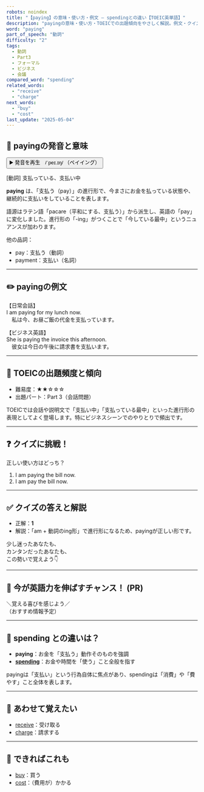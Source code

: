 ```yaml
---
robots: noindex
title: "【paying】の意味・使い方・例文 ― spendingとの違い【TOEIC英単語】"
description: "payingの意味・使い方・TOEICでの出題傾向をやさしく解説。例文・クイズ付きでspendingとの違いもわかりやすく学べます。"
word: "paying"
part_of_speech: "動詞"
difficulty: "2"
tags:
  - 動詞
  - Part3
  - フォーマル
  - ビジネス
  - 会議
compared_word: "spending"
related_words:
  - "receive"
  - "charge"
next_words:
  - "buy"
  - "cost"
last_update: "2025-05-04"
---
```


## 🔰 payingの発音と意味

<button class="play-audio" onclick="playTTS('paying')">
  <span class="play-audio-main">
    ▶️ 発音を再生　/ˈpeɪ.ɪŋ/
  </span>
  <span class="play-audio-sub">
    （ペイイング）
  </span>
</button>

[動詞] 支払っている、支払い中

**paying** は、「支払う（pay）」の進行形で、今まさにお金を払っている状態や、継続的に支払いをしていることを表します。

語源はラテン語「pacare（平和にする、支払う）」から派生し、英語の「pay」に変化しました。進行形の「-ing」がつくことで「今している最中」というニュアンスが加わります。

他の品詞：  
- pay：支払う（動詞）
- payment：支払い（名詞）

---

## ✏️ payingの例文

【日常会話】  
I am paying for my lunch now.  
　私は今、お昼ご飯の代金を支払っています。

【ビジネス英語】  
She is paying the invoice this afternoon.  
　彼女は今日の午後に請求書を支払います。

---

## 🎯 TOEICの出題頻度と傾向

- 難易度：★★☆☆☆
- 出題パート：Part 3（会話問題）

TOEICでは会話や説明文で「支払い中」「支払っている最中」といった進行形の表現としてよく登場します。特にビジネスシーンでのやりとりで頻出です。

---

## ❓ クイズに挑戦！

正しい使い方はどっち？

1. I am paying the bill now.  
2. I am pay the bill now.

---

## ✅ クイズの答えと解説

- 正解：**1**
- 解説：「am + 動詞のing形」で進行形になるため、payingが正しい形です。

少し迷ったあなたも、  
カンタンだったあなたも、  
この勢いで覚えよう👇️

---

## 🚀 今が英語力を伸ばすチャンス！ (PR)

<div class="info-center">
＼覚える喜びを感じよう／<br>  
（おすすめ情報予定）
</div>

---

## 🤔  spending との違いは？

- **paying**：お金を「支払う」動作そのものを強調
- **[spending](/word/spending/)**：お金や時間を「使う」こと全般を指す

payingは「支払い」という行為自体に焦点があり、spendingは「消費」や「費やす」こと全体を表します。

---

## 🧩 あわせて覚えたい

- [receive](/word/receive/)：受け取る
- [charge](/word/charge/)：請求する

---

## 📖 できればこれも

- [buy](/word/buy/)：買う
- [cost](/word/cost/)：（費用が）かかる

<!-- cvid: aid02_bid42 -->
